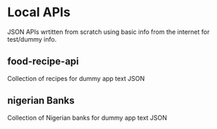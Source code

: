 # Local APIs
JSON APIs wrtitten from scratch using basic info from the internet for test/dummy info.

## food-recipe-api
Collection of recipes for dummy app text JSON

## nigerian Banks
Collection of Nigerian banks for dummy app text JSON
